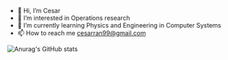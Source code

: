 - 👋 Hi, I’m Cesar
- 👀 I’m interested in Operations research
- 🌱 I’m currently learning Physics and Engineering in Computer Systems
- 📫 How to reach me cesarran99@gmail.com

![Anurag's GitHub stats](https://github-readme-stats.vercel.app/api?username=CesarRAN&theme=dark&show_icons=true)

<!---
CesarRAN/CesarRAN is a ✨ special ✨ repository because its `README.md` (this file) appears on your GitHub profile.
You can click the Preview link to take a look at your changes.
--->
